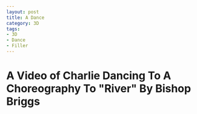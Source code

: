 ```yaml
---
layout: post
title: A Dance
category: 3D
tags:
- 3D
- Dance
- Filler
---
```


# A Video of Charlie Dancing To A Choreography To "River" By Bishop Briggs
